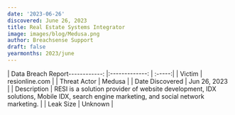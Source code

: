 ```yaml
---
date: '2023-06-26'
discovered: June 26, 2023
title: Real Estate Systems Integrator
image: images/blog/Medusa.png
author: Breachsense Support
draft: false
yearmonths: 2023/june
---
```


| Data Breach Report------------:     |:-------------:    | :-----:|
| Victim      | resionline.com      | 
| Threat Actor      | Medusa      | 
| Date Discovered      | Jun 26, 2023      | 
| Description      | RESI is a solution provider of website development, IDX solutions, Mobile IDX, search engine marketing, and social network marketing.      | 
| Leak Size      | Unknown      | 

